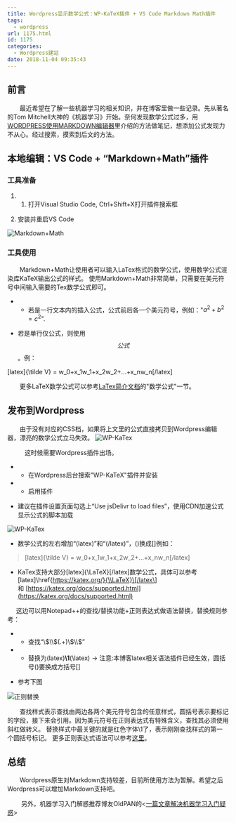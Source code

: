 ```yaml
---
title: Wordpress显示数学公式：WP-KaTeX插件 + VS Code Markdown Math插件
tags:
  - wordpress
url: 1175.html
id: 1175
categories:
  - Wordpress建站
date: 2018-11-04 09:35:43
---
```


前言
--

    最近希望在了解一些机器学习的相关知识，并在博客里做一些记录。先从著名的Tom Mitchell大神的《机器学习》开始。奈何发现数学公式过多，用[WORDPRESS使用MARKDOWN编辑器](http://l2h.site/2018/10/28/markdown-editor/ "http://l2h.site/2018/10/28/markdown-editor/")里介绍的方法做笔记，想添加公式发现力不从心。经过搜索，摸索到后文的方法。

本地编辑：VS Code + “Markdown+Math”插件
--------------------------------

### 工具准备

1.  1.  打开Visual Studio Code, Ctrl+Shift+X打开插件搜索框

1.  安装并重启VS Code

![Markdown+Math](http://pic.l2h.site/l2hsiteMarkdown-Math-1.png "Markdown+Math")

### 工具使用

    Markdown+Math让使用者可以输入LaTex格式的数学公式，使用数学公式渲染库KaTeX输出公式的样式。 使用Markdown+Math非常简单，只需要在美元符号中间输入需要的Tex数学公式即可。

*   *   若是一行文本内的插入公式，公式前后各一个美元符号，例如："$a^2+b^2=c^2$".

*   若是单行仅公式，则使用$$公式$$。例：

\[latex\]{\\tilde V} = w\_0+x\_1w\_1+x\_2w\_2+...+x\_nw_n\[/latex\]

    更多LaTeX数学公式可以参考[LaTex简介文档](http://pic.l2h.site/l2hsitelatex-short-cn.pdf "http://pic.l2h.site/l2hsitelatex-short-cn.pdf")的"数学公式"一节。

发布到Wordpress
------------

    由于没有对应的CSS档，如果将上文里的公式直接拷贝到Wordpress编辑器，漂亮的数学公式立马失效。 ![WP-KaTex](http://pic.l2h.site/l2hsiteMarkdown-Math-2.png "WP-KaTex")

          这时候需要Wordpress插件出场。

*   *   在Wordpress后台搜索"WP-KaTeX"插件并安装

*   *   启用插件

*   建议在插件设置页面勾选上“Use jsDelivr to load files”，使用CDN加速公式显示公式的脚本加载

![WP-KaTex](http://pic.l2h.site/l2hsiteMarkdown-Math-3.png "WP-KaTex")

*   数学公式的左右增加“(latex)”和“(/latex)”，()换成\[\]例如：

> \[latex\]{\\tilde V} = w\_0+x\_1w\_1+x\_2w\_2+...+x\_nw_n\[/latex\]

*   KaTex支持大部分\[latex\]{\\LaTeX}\[/latex\]数学公式，具体可以参考\[latex\]\\href{https://katex.org/}{\\LaTeX}\[/latex\] 和 [https://katex.org/docs/supported.html](https://katex.org/docs/supported.html)

     这边可以用Notepad++的查找/替换功能+正则表达式做语法替换，替换规则参考：

*   *   查找“\\$\\$(.+)\\$\\$”

*   *   替换为(latex)**\\1**(\\latex) -> 注意:本博客latex相关语法插件已经生效，圆括号()要换成方括号\[\]

*   参考下图

![正则替换](http://pic.l2h.site/l2hsiteMarkdown-Math-4.png)

    查找样式表示查找由两边各两个美元符号包含的任意样式，圆括号表示要标记的字段，接下来会引用。因为美元符号在正则表达式有特殊含义，查找其必须使用斜杠做转义。 替换样式中最关键的就是红色字体\\1了，表示刚刚查找样式的第一个圆括号标记。 更多正则表达式语法可以参考[这里](http://www.runoob.com/regexp/regexp-tutorial.html "http://www.runoob.com/regexp/regexp-tutorial.html")。

总结
--

    Wordpress原生对Markdown支持较差，目前所使用方法为暂解。希望之后Wordpress可以增加Markdown支持吧。

        另外，机器学习入门解惑推荐博友OldPAN的<[一篇文章解决机器学习入门疑惑](https://oldpan.me/archives/machine-deeplearning-introduction)>